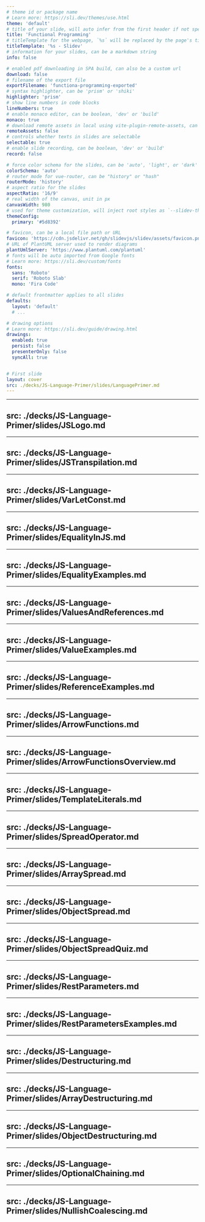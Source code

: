 ```yaml
---
# theme id or package name
# Learn more: https://sli.dev/themes/use.html
theme: 'default'
# title of your slide, will auto infer from the first header if not specified
title: 'Functional Programming'
# titleTemplate for the webpage, `%s` will be replaced by the page's title
titleTemplate: '%s - Slidev'
# information for your slides, can be a markdown string
info: false

# enabled pdf downloading in SPA build, can also be a custom url
download: false
# filename of the export file
exportFilename: 'functiona-programming-exported'
# syntax highlighter, can be 'prism' or 'shiki'
highlighter: 'prism'
# show line numbers in code blocks
lineNumbers: true
# enable monaco editor, can be boolean, 'dev' or 'build'
monaco: true
# download remote assets in local using vite-plugin-remote-assets, can be boolean, 'dev' or 'build'
remoteAssets: false
# controls whether texts in slides are selectable
selectable: true
# enable slide recording, can be boolean, 'dev' or 'build'
record: false

# force color schema for the slides, can be 'auto', 'light', or 'dark'
colorSchema: 'auto'
# router mode for vue-router, can be "history" or "hash"
routerMode: 'history'
# aspect ratio for the slides
aspectRatio: '16/9'
# real width of the canvas, unit in px
canvasWidth: 980
# used for theme customization, will inject root styles as `--slidev-theme-x` for attribute `x`
themeConfig:
  primary: '#5d8392'

# favicon, can be a local file path or URL
favicon: 'https://cdn.jsdelivr.net/gh/slidevjs/slidev/assets/favicon.png'
# URL of PlantUML server used to render diagrams
plantUmlServer: 'https://www.plantuml.com/plantuml'
# fonts will be auto imported from Google fonts
# Learn more: https://sli.dev/custom/fonts
fonts:
  sans: 'Roboto'
  serif: 'Roboto Slab'
  mono: 'Fira Code'

# default frontmatter applies to all slides
defaults:
  layout: 'default'
  # ...

# drawing options
# Learn more: https://sli.dev/guide/drawing.html
drawings:
  enabled: true
  persist: false
  presenterOnly: false
  syncAll: true


# First slide
layout: cover
src: ./decks/JS-Language-Primer/slides/LanguagePrimer.md
---
```


---
src: ./decks/JS-Language-Primer/slides/JSLogo.md
---

---
src: ./decks/JS-Language-Primer/slides/JSTranspilation.md
---

---
src: ./decks/JS-Language-Primer/slides/VarLetConst.md
---

---
src: ./decks/JS-Language-Primer/slides/EqualityInJS.md
---

---
src: ./decks/JS-Language-Primer/slides/EqualityExamples.md
---

---
src: ./decks/JS-Language-Primer/slides/ValuesAndReferences.md
---

---
src: ./decks/JS-Language-Primer/slides/ValueExamples.md
---

---
src: ./decks/JS-Language-Primer/slides/ReferenceExamples.md
---

---
src: ./decks/JS-Language-Primer/slides/ArrowFunctions.md
---

---
src: ./decks/JS-Language-Primer/slides/ArrowFunctionsOverview.md
---

---
src: ./decks/JS-Language-Primer/slides/TemplateLiterals.md
---

---
src: ./decks/JS-Language-Primer/slides/SpreadOperator.md
---

---
src: ./decks/JS-Language-Primer/slides/ArraySpread.md
---

---
src: ./decks/JS-Language-Primer/slides/ObjectSpread.md
---

---
src: ./decks/JS-Language-Primer/slides/ObjectSpreadQuiz.md
---

---
src: ./decks/JS-Language-Primer/slides/RestParameters.md
---

---
src: ./decks/JS-Language-Primer/slides/RestParametersExamples.md
---

---
src: ./decks/JS-Language-Primer/slides/Destructuring.md
---

---
src: ./decks/JS-Language-Primer/slides/ArrayDestructuring.md
---

---
src: ./decks/JS-Language-Primer/slides/ObjectDestructuring.md
---

---
src: ./decks/JS-Language-Primer/slides/OptionalChaining.md
---

---
src: ./decks/JS-Language-Primer/slides/NullishCoalescing.md
---

